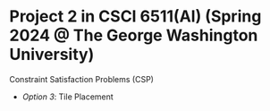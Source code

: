 # Project 2 in CSCI 6511(AI) (Spring 2024 @ The George Washington University)
Constraint Satisfaction Problems (CSP)
- *Option 3*: Tile Placement
